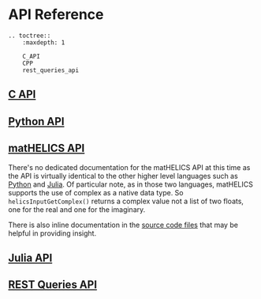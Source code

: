 # API Reference

```{eval-rst}
.. toctree::
    :maxdepth: 1

    C_API
    CPP
    rest_queries_api

```
## [C API](./C_API)

## [Python API](https://python.helics.org/api/)

## [matHELICS API](./C_API)

There's no dedicated documentation for the matHELICS API at this time as the API is virtually identical to the other higher level languages such as [Python](https://python.helics.org/api/) and [Julia](https://julia.helics.org/stable/). Of particular note, as in those two languages, matHELICS supports the use of complex as a native data type. So `helicsInputGetComplex()` returns a complex value not a list of two floats, one for the real and one for the imaginary.

There is also inline documentation in the [source code files](https://github.com/GMLC-TDC/matHELICS/tree/main/matlabBindings/%2Bhelics) that may be helpful in providing insight.

## [Julia API](https://gmlc-tdc.github.io/HELICS.jl/latest/api/)

## [REST Queries API](https://docs.helics.org/en/latest/references/api-reference/rest_queries_api.html)
